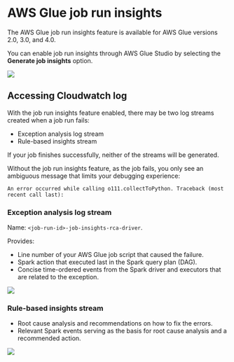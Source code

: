 # AWS Glue job run insights

The AWS Glue job run insights feature is available for AWS Glue versions 2.0, 3.0, and 4.0.

You can enable job run insights through AWS Glue Studio by selecting the **Generate job insights** option.

![](https://docs.aws.amazon.com/images/glue/latest/dg/images/monitor-job-run-insights-1.png)


## Accessing Cloudwatch log

With the job run insights feature enabled, there may be two log streams created when a job run fails:
- Exception analysis log stream
- Rule-based insights stream

If your job finishes successfully, neither of the streams will be generated.

Without the job run insights feature, as the job fails, you only see an ambiguous message that limits your debugging experience:

```
An error occurred while calling o111.collectToPython. Traceback (most recent call last):
```


### Exception analysis log stream

Name: `<job-run-id>-job-insights-rca-driver`.

Provides:
- Line number of your AWS Glue job script that caused the failure.
- Spark action that executed last in the Spark query plan (DAG).
- Concise time-ordered events from the Spark driver and executors that are related to the exception.

![](https://docs.aws.amazon.com/images/glue/latest/dg/images/monitor-job-run-insights-3.png)


### Rule-based insights stream

- Root cause analysis and recommendations on how to fix the errors.
- Relevant Spark events serving as the basis for root cause analysis and a recommended action.

![](https://docs.aws.amazon.com/images/glue/latest/dg/images/monitor-job-run-insights-4.png)